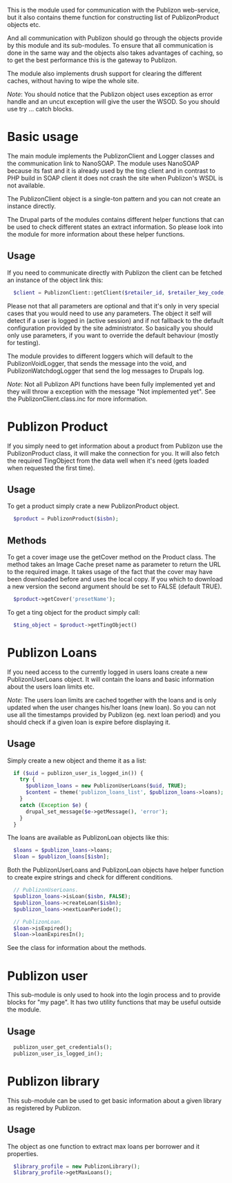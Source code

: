 This is the module used for communication with the Publizon web-service, but it
also contains theme function for constructing list of PublizonProduct objects
etc.

And all communication with Publizon should go through the objects provide by
this module and its sub-modules. To ensure that all communication is done in the
same way and the objects also takes advantages of caching, so to get the best
performance this is the gateway to Publizon.

The module also implements drush support for clearing the different caches,
without having to wipe the whole site.

_Note_: You should notice that the Publizon object uses exception as error
handle and an uncut exception will give the user the WSOD. So you should use
try ... catch blocks.

# Basic usage
The main module implements the PublizonClient and Logger classes and the
communication link to NanoSOAP. The module uses NanoSOAP because its fast and it
is already used by the ting client and in contrast to PHP build in SOAP client
it does not crash the site when Publizon's WSDL is not available.

The PublizonClient object is a single-ton pattern and you can not create an
instance directly.

The Drupal parts of the modules contains different helper functions that can be
used to check different states an extract information. So please look into the
module for more information about these helper functions.

## Usage
If you need to communicate directly with Publizon the client can be fetched an
instance of the object link this:

```php
  $client = PublizonClient::getClient($retailer_id, $retailer_key_code, $langcode, $logger);
```

Please not that all parameters are optional and that it's only in very special
cases that you would need to use any parameters. The object it self will detect
if a user is logged in (active session) and if not fallback to the default
configuration provided by the site administrator. So basically you should only
use parameters, if you want to override the default behaviour (mostly for
testing).

The module provides to different loggers which will default to the PublizonVoidLogger,
that sends the message into the void, and PublizonWatchdogLogger that send the log 
messages to Drupals log. 

_Note_: Not all Publizon API functions have been fully implemented yet and they 
will throw a exception with the message "Not implemented yet". See the 
PublizonClient.class.inc for more information.

# Publizon Product
If you simply need to get information about a product from Publizon use the
PublizonProduct class, it will make the connection for you. It will also fetch
the required TingObject from the data well when it's need (gets loaded when
requested the first time).

## Usage
To get a product simply crate a new PublizonProduct object.

```php
  $product = PublizonProduct($isbn);
```

## Methods
To get a cover image use the getCover method on the Product class. The method
takes an Image Cache preset name as parameter to return the URL to the required
image. It takes usage of the fact that the cover may have been downloaded before
and uses the local copy. If you which to download a new version the second
argument should be set to FALSE (default TRUE).

```php
  $product->getCover('presetName');
```

To get a ting object for the product simply call:

```php
  $ting_object = $product->getTingObject()
```

# Publizon Loans
If you need access to the currently logged in users loans create a new
PublizonUserLoans object. It will contain the loans and basic information about
the users loan limits etc.

_Note_: The users loan limits are cached together with the loans and is only
updated when the user changes his/her loans (new loan). So you can not use all
the timestamps provided by Publizon (eg. next loan period) and you should check
if a given loan is expire before displaying it.

## Usage
Simply create a new object and theme it as a list:

```php
  if ($uid = publizon_user_is_logged_in()) {
    try {
      $publizon_loans = new PublizonUserLoans($uid, TRUE);
      $content = theme('publizon_loans_list', $publizon_loans->loans);
    }
    catch (Exception $e) {
      drupal_set_message($e->getMessage(), 'error');
    }
  }
```

The loans are available as PublizonLoan objects like this:

```php
  $loans = $publizon_loans->loans;
  $loan = $publizon_loans[$isbn];
```

Both the PublizonUserLoans and PublizonLoan objects have helper function to
create expire strings and check for different conditions.

```php
  // PublizonUserLoans.
  $publizon_loans->isLoan($isbn, FALSE);
  $publizon_loans->createLoan($isbn);
  $publizon_loans->nextLoanPeriode();

  // PublizonLoan.
  $loan->isExpired();
  $loan->loanExpiresIn();
```

See the class for information about the methods.

# Publizon user
This sub-module is only used to hook into the login process and to provide
blocks for "my page". It has two utility functions that may be useful outside
the module.

## Usage

```php
  publizon_user_get_credentials();
  publizon_user_is_logged_in();
```

# Publizon library
This sub-module can be used to get basic information about a given library as
registered by Publizon.

## Usage
The object as one function to extract max loans per borrower and it properties.

```php
  $library_profile = new PublizonLibrary();
  $library_profile->getMaxLoans();
```
